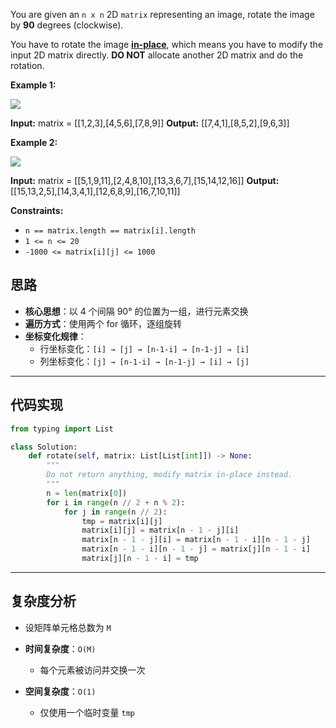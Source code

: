 You are given an `n x n` 2D `matrix` representing an image, rotate the image by **90** degrees (clockwise).

You have to rotate the image [**in-place**](https://en.wikipedia.org/wiki/In-place_algorithm), which means you have to modify the input 2D matrix directly. **DO NOT** allocate another 2D matrix and do the rotation.

**Example 1:**

![](https://assets.leetcode.com/uploads/2020/08/28/mat1.jpg)

**Input:** matrix = [[1,2,3],[4,5,6],[7,8,9]]
**Output:** [[7,4,1],[8,5,2],[9,6,3]]

**Example 2:**

![](https://assets.leetcode.com/uploads/2020/08/28/mat2.jpg)

**Input:** matrix = [[5,1,9,11],[2,4,8,10],[13,3,6,7],[15,14,12,16]]
**Output:** [[15,13,2,5],[14,3,4,1],[12,6,8,9],[16,7,10,11]]

**Constraints:**

- `n == matrix.length == matrix[i].length`
- `1 <= n <= 20`
- `-1000 <= matrix[i][j] <= 1000`

## 思路
- **核心思想**：以 4 个间隔 90° 的位置为一组，进行元素交换  
- **遍历方式**：使用两个 for 循环，逐组旋转  
- **坐标变化规律**：  
  - 行坐标变化：`[i] → [j] → [n-1-i] → [n-1-j] → [i]`  
  - 列坐标变化：`[j] → [n-1-i] → [n-1-j] → [i] → [j]`  

---

## 代码实现
```python
from typing import List

class Solution:
    def rotate(self, matrix: List[List[int]]) -> None:
        """
        Do not return anything, modify matrix in-place instead.
        """
        n = len(matrix[0])
        for i in range(n // 2 + n % 2):
            for j in range(n // 2):
                tmp = matrix[i][j]
                matrix[i][j] = matrix[n - 1 - j][i]
                matrix[n - 1 - j][i] = matrix[n - 1 - i][n - 1 - j]
                matrix[n - 1 - i][n - 1 - j] = matrix[j][n - 1 - i]
                matrix[j][n - 1 - i] = tmp
````

---

## 复杂度分析

- 设矩阵单元格总数为 `M`
    
- **时间复杂度**：`O(M)`
    
    - 每个元素被访问并交换一次
        
- **空间复杂度**：`O(1)`
    
    - 仅使用一个临时变量 `tmp`
        
